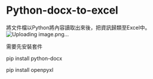 # Python-docx-to-excel
將文件檔以Python將內容讀取出來後，把資訊歸類至Excel中。
![Uploading image.png…]()

需要先安裝套件

pip install python-docx

pip install openpyxl
